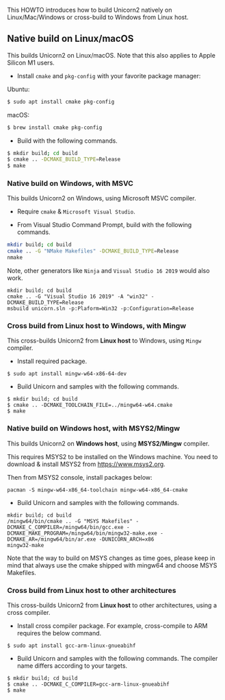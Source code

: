 This HOWTO introduces how to build Unicorn2 natively on Linux/Mac/Windows or cross-build to Windows from Linux host.

## Native build on Linux/macOS

This builds Unicorn2 on Linux/macOS. Note that this also applies to Apple Silicon M1 users.

- Install `cmake` and `pkg-config` with your favorite package manager:

Ubuntu:

``` bash
$ sudo apt install cmake pkg-config
```

macOS:

```bash
$ brew install cmake pkg-config
```

- Build with the following commands.

```bash
$ mkdir build; cd build
$ cmake .. -DCMAKE_BUILD_TYPE=Release
$ make
```

### Native build on Windows, with MSVC

This builds Unicorn2 on Windows, using Microsoft MSVC compiler.

- Require `cmake` & `Microsoft Visual Studio`.

- From Visual Studio Command Prompt, build with the following commands.

```bash
mkdir build; cd build
cmake .. -G "NMake Makefiles" -DCMAKE_BUILD_TYPE=Release
nmake
```

Note, other generators like `Ninja` and `Visual Studio 16 2019` would also work.

```
mkdir build; cd build
cmake .. -G "Visual Studio 16 2019" -A "win32" -DCMAKE_BUILD_TYPE=Release
msbuild unicorn.sln -p:Plaform=Win32 -p:Configuration=Release
```

### Cross build from Linux host to Windows, with Mingw

This cross-builds Unicorn2 from **Linux host** to Windows, using `Mingw` compiler.

- Install required package.

```
$ sudo apt install mingw-w64-x86-64-dev
```

- Build Unicorn and samples with the following commands.

```
$ mkdir build; cd build
$ cmake .. -DCMAKE_TOOLCHAIN_FILE=../mingw64-w64.cmake
$ make
```

### Native build on Windows host, with MSYS2/Mingw

This builds Unicorn2 on **Windows host**, using **MSYS2/Mingw** compiler.

This requires MSYS2 to be installed on the Windows machine. You need to download & install MSYS2 from https://www.msys2.org.

Then from MSYS2 console, install packages below:

```
pacman -S mingw-w64-x86_64-toolchain mingw-w64-x86_64-cmake
```

- Build Unicorn and samples with the following commands.

```
mkdir build; cd build
/mingw64/bin/cmake .. -G "MSYS Makefiles" -DCMAKE_C_COMPILER=/mingw64/bin/gcc.exe -DCMAKE_MAKE_PROGRAM=/mingw64/bin/mingw32-make.exe -DCMAKE_AR=/mingw64/bin/ar.exe -DUNICORN_ARCH=x86
mingw32-make
```

Note that the way to build on MSYS changes as time goes, please keep in mind that always use the cmake shipped with mingw64 and choose MSYS Makefiles.

### Cross build from Linux host to other architectures

This cross-builds Unicorn2 from **Linux host** to other architectures, using a cross compiler.

- Install cross compiler package. For example, cross-compile to ARM requires the below command.

```
$ sudo apt install gcc-arm-linux-gnueabihf
```

- Build Unicorn and samples with the following commands. The compiler name differs according to your targets.

```
$ mkdir build; cd build
$ cmake .. -DCMAKE_C_COMPILER=gcc-arm-linux-gnueabihf
$ make
```
